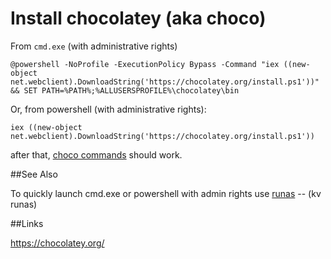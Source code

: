 # Install chocolatey (aka choco)

From `cmd.exe` (with administrative rights)

    @powershell -NoProfile -ExecutionPolicy Bypass -Command "iex ((new-object net.webclient).DownloadString('https://chocolatey.org/install.ps1'))" && SET PATH=%PATH%;%ALLUSERSPROFILE%\chocolatey\bin

    
Or, from powershell (with administrative rights):    

    iex ((new-object net.webclient).DownloadString('https://chocolatey.org/install.ps1'))
    
    
after that, [choco commands](commands.md) should work.

##See Also

To quickly launch cmd.exe or powershell with admin rights use [runas](../powershell/runas.md) -- (kv runas)


##Links

https://chocolatey.org/